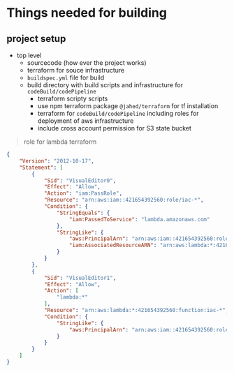 
# Things needed for building

## project setup
- top level
    - sourcecode (how ever the project works)
    - terraform for souce infrastructure
    - `buildspec.yml` file for build
    - build directory with build scripts and infrastructure for `codeBuild/codePipeline`
        - terraform scripty scripts
        - use npm terraform package `@jahed/terraform` for tf installation
        - terraform for `codeBuild/codePipeline` including roles for deployment of aws infrastructure
        - include cross account permission for S3 state bucket
    

>role for lambda terraform
```json
{
    "Version": "2012-10-17",
    "Statement": [
        {
            "Sid": "VisualEditor0",
            "Effect": "Allow",
            "Action": "iam:PassRole",
            "Resource": "arn:aws:iam::421654392560:role/iac-*",
            "Condition": {
                "StringEquals": {
                    "iam:PassedToService": "lambda.amazonaws.com"
                },
                "StringLike": {
                    "aws:PrincipalArn": "arn:aws:iam::421654392560:role/service-role/alex-build-test-role-3",
                    "iam:AssociatedResourceARN": "arn:aws:lambda:*:421654392560:function:iac-*"
                }
            }
        },
        {
            "Sid": "VisualEditor1",
            "Effect": "Allow",
            "Action": [
                "lambda:*"
            ],
            "Resource": "arn:aws:lambda:*:421654392560:function:iac-*",
            "Condition": {
                "StringLike": {
                    "aws:PrincipalArn": "arn:aws:iam::421654392560:role/service-role/alex-build-test-role-3"
                }
            }
        }
    ]
}
```
